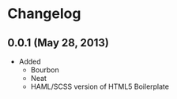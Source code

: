 # Changelog

## 0.0.1 (May 28, 2013)

* Added
    * Bourbon
    * Neat
    * HAML/SCSS version of HTML5 Boilerplate